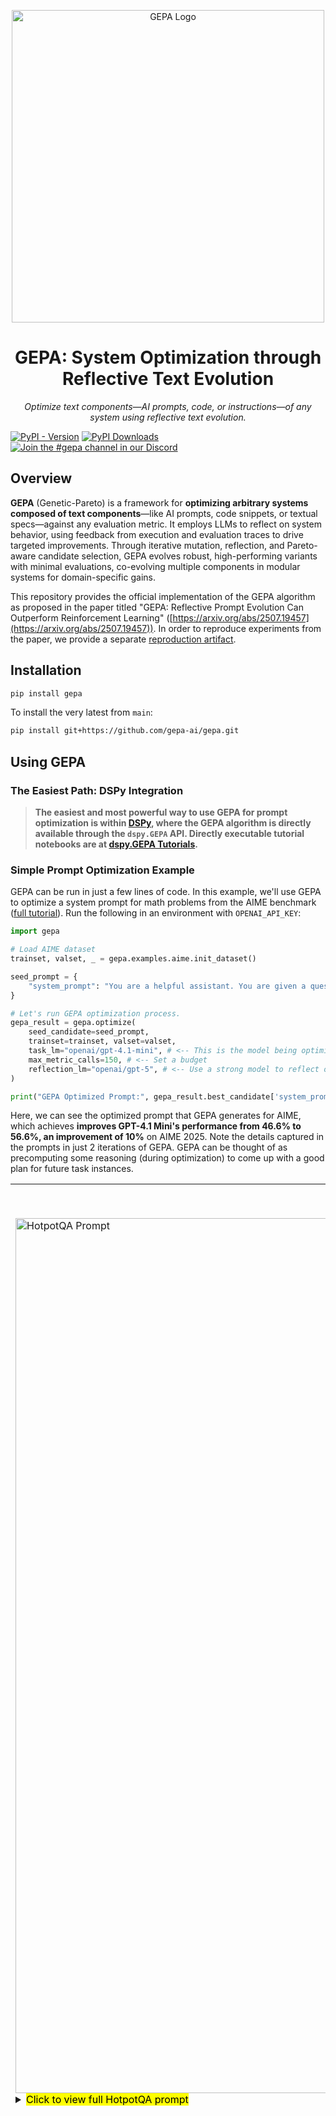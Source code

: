 <p align="center">
  <img src="https://raw.githubusercontent.com/gepa-ai/gepa/refs/heads/main/assets/gepa_logo_with_text.svg" alt="GEPA Logo" width="500">
</p>

<h1 align="center">GEPA: System Optimization through Reflective Text Evolution</h1>

<p align="center">
  <em>Optimize text components—AI prompts, code, or instructions—of any system using reflective text evolution.</em>
</p>

[![PyPI - Version](https://img.shields.io/pypi/v/gepa)](https://pypi.org/project/gepa/) [![PyPI Downloads](https://static.pepy.tech/badge/gepa)](https://pepy.tech/projects/gepa) [![Join the #gepa channel in our Discord](https://dcbadge.limes.pink/api/server/https://discord.gg/A7dABbtmFw?style=flat)](https://discord.gg/A7dABbtmFw)

## Overview

**GEPA** (Genetic-Pareto) is a framework for **optimizing arbitrary systems composed of text components**—like AI prompts, code snippets, or textual specs—against any evaluation metric. It employs LLMs to reflect on system behavior, using feedback from execution and evaluation traces to drive targeted improvements. Through iterative mutation, reflection, and Pareto-aware candidate selection, GEPA evolves robust, high-performing variants with minimal evaluations, co-evolving multiple components in modular systems for domain-specific gains.

This repository provides the official implementation of the GEPA algorithm as proposed in the paper titled "GEPA: Reflective Prompt Evolution Can Outperform Reinforcement Learning" ([https://arxiv.org/abs/2507.19457](https://arxiv.org/abs/2507.19457)). In order to reproduce experiments from the paper, we provide a separate [reproduction artifact](https://github.com/gepa-ai/gepa-artifact).

## Installation


```bash
pip install gepa
```

To install the very latest from `main`:

```bash
pip install git+https://github.com/gepa-ai/gepa.git
```

## Using GEPA

### The Easiest Path: DSPy Integration

> **The easiest and most powerful way to use GEPA for prompt optimization is within [DSPy](https://dspy.ai/), where the GEPA algorithm is directly available through the `dspy.GEPA` API. Directly executable tutorial notebooks are at [dspy.GEPA Tutorials](https://dspy.ai/tutorials/gepa_ai_program/).**

### Simple Prompt Optimization Example
GEPA can be run in just a few lines of code. In this example, we'll use GEPA to optimize a system prompt for math problems from the AIME benchmark ([full tutorial](https://dspy.ai/tutorials/gepa_aime/)). Run the following in an environment with `OPENAI_API_KEY`:
```python
import gepa

# Load AIME dataset
trainset, valset, _ = gepa.examples.aime.init_dataset()

seed_prompt = {
    "system_prompt": "You are a helpful assistant. You are given a question and you need to answer it. The answer should be given at the end of your response in exactly the format '### <final answer>'"
}

# Let's run GEPA optimization process.
gepa_result = gepa.optimize(
    seed_candidate=seed_prompt,
    trainset=trainset, valset=valset,
    task_lm="openai/gpt-4.1-mini", # <-- This is the model being optimized
    max_metric_calls=150, # <-- Set a budget
    reflection_lm="openai/gpt-5", # <-- Use a strong model to reflect on mistakes and propose better prompts
)

print("GEPA Optimized Prompt:", gepa_result.best_candidate['system_prompt'])
```

Here, we can see the optimized prompt that GEPA generates for AIME, which achieves **improves GPT-4.1 Mini's performance from 46.6% to 56.6%, an improvement of 10%** on AIME 2025. Note the details captured in the prompts in just 2 iterations of GEPA. GEPA can be thought of as precomputing some reasoning (during optimization) to come up with a good plan for future task instances.

<table>
  <tr>
  <td colspan="2" align="center">Example GEPA Prompts</td>
  </tr>
  <tr>
    <td align="center">HotpotQA (multi-hop QA) Prompt</td>
    <td align="center">AIME Prompt</td>
  </tr>
  <tr>
    <td width="52%" valign="top">
      <img src="https://raw.githubusercontent.com/gepa-ai/gepa/refs/heads/main/assets/gepa_prompt_hotpotqa.png" alt="HotpotQA Prompt" width="1400">
      <!-- <td> -->
      <details>
<summary><mark>Click to view full HotpotQA prompt</mark></summary>
<mark>[HotpotQA Prompt Begin]</mark>

You will be given two input fields: `question` and `summary_1`.

Your task is to generate a new search query (`query`) optimized for the **second hop** of a multi-hop retrieval system. The original user question is typically complex and requires information from multiple documents to answer. The first hop query is the original question used to retrieve an initial set of documents. Your goal is to generate a **second hop query** that retrieves *additional relevant documents* that were *not* found in the first hop but are necessary to answer the original question completely.

Detailed task instructions and hints:

1. **Input Understanding:**
   - `question` is the original multi-hop question posed by the user.
   - `summary_1` is a concise summary of information from a document retrieved in the first hop, which partially addresses the question.

2. **Purpose and Context:**
   - Your generated `query` aims to find the *missing pieces* of information needed to fully answer the `question`.
   - The multi-hop retrieval system works in stages:
     - First hop: The original question returns some documents.
     - Second hop: Your query must help retrieve any *other relevant documents* NOT found in the first hop that hold complementary or broader context necessary for final answer extraction.

3. **Key Observations from Examples and Feedback:**
   - First-hop documents often cover one entity or aspect in the question.
   - Remaining relevant documents often involve connected or higher-level concepts mentioned in `summary_1` but not explicitly asked in the original question.
   - The `query` should be formulated to explicitly target these *missing*, but logically linked, documents.
   - Avoid merely paraphrasing the original question or restating known facts from `summary_1`.
   - Instead, infer what broader or related entities/concepts might provide the crucial missing information.
   - For example, if `summary_1` describes a population for a small civil parish, but the question wants total population of the wider region, your `query` should target that wider region (e.g., "Madeira archipelago population in 2011").
   - Similarly, if `summary_1` covers a song and the question wants the album it came from, but first hop got song-level documents, your query should retrieve documents about the album itself.

4. **How to Build the Query:**
   - Identify the entities or topics mentioned in `summary_1` that appear related but different from first-hop documents.
   - Reframe the query to explicitly mention these broader or related entities connected to the original question.
   - Include relevant key context from the question to maintain specificity, but shift focus to the missing piece.
   - The goal is to retrieve documents that link or complement what was retrieved initially.

5. **Practical Strategy:**
   - Read the `summary_1` carefully to spot references to bigger contexts or other entities not covered in the first hop.
   - Ask yourself, "What entity or aspect does this summary hint at that could answer the original question but was not found yet?"
   - Formulate a precise, focused factual query targeting that entity or concept to retrieve the missing documents.

6. **Output:**
   - Produce only the field `query` as a clear, concise question or keyword phrase designed for efficient retrieval of **second-hop documents**.
   - Ensure the query relates logically to the original question while targeting the broader or complementary knowledge identified in `summary_1`.
   - Do **not** include the original question or simply rephrase it.
   - Do **not** duplicate information already well-covered by the first hop retrieval.

By following these principles, you will help the multi-hop retrieval system find all necessary documents to answer the multi-faceted original question completely.

<mark>[HotpotQA Prompt End]</mark>
</details>
    <!-- </td> -->
    </td>
    <td width="48%" valign="top">
      <img src="https://raw.githubusercontent.com/gepa-ai/gepa/refs/heads/main/assets/aime_prompt.png" alt="AIME Prompt" width="2500">
      <details>
<summary><mark>Click to view full AIME prompt</mark></summary>

<mark>[AIME Prompt Begin]</mark>

You will be given one math problem as plain text under a key like “problem.” Your job is to solve it correctly and return:

- reasoning: a concise, logically ordered solution that uses identities/structure to avoid brute force, ends with a quick verification.
- answer: the final requested number/expression only (no extra words).

Formatting:
- Use exactly two top-level fields named “reasoning” and “answer.”
- Keep reasoning succinct but complete. Bullet points are fine.
- The answer field must contain only the final value requested (e.g., 227, 585, 601).

General problem-solving guidance:
- Parse the problem type (e.g., base representation, intersecting families of subsets, avoiding arithmetic progressions, symmetric sums with constraints, ordered tuples counting).
- Always enforce domain constraints (e.g., base-b digits in 0..b−1; no leading zero for base-10 “three-digit”; ordered vs unordered families; strict increase conditions in sequences).
- Use algebraic identities and modular arithmetic to reduce the search space; prefer structural arguments over naive enumeration.
- For “greatest/least” questions, derive tight bounds and give a construction that attains them.

Domain-specific strategies and pitfalls (learned from typical contest problems and prior feedback):

1) Base-conversion/digit rearrangement:
- Translate positional notation correctly: in base b, (a b c)_b = a·b^2 + b·b + c; in base 10: abc = 100a + 10b + c.
- Enforce digit ranges strictly (e.g., in base 9, digits ∈ {0,…,8}; if also a is a base-10 leading digit, then a ∈ {1,…,8}).
- Set up equality and simplify. Use modular constraints to prune:
  • Mod 9 often collapses coefficients; e.g., 99a = 71b + 8c ⇒ mod 9 gives b + c ≡ 0 (mod 9).
  • Mod 8: 99 ≡ 3, 71 ≡ 7 ⇒ 3a ≡ 7b (mod 8) ⇒ b ≡ −3a (mod 8).
- Solve within digit bounds and verify numerically.

2) Palindromes across bases:
- Bound the base length by magnitude (e.g., n < 1000 ⇒ octal has 3–4 digits).
- Characterize palindromes:
  • 3-digit octal: (A B A)_8 = 65A + 8B.
  • 4-digit octal: (A B B A)_8 = 513A + 72B (with A ≥ 1).
- Enumerate small parameter ranges and test the other-base palindrome constraint. For “greatest”, check candidates in descending order with justification.

3) Symmetric sums with a + b + c fixed (ordered triples of nonnegative integers):
- Use identities to compress expressions:
  S = ab(a + b) + bc(b + c) + ca(c + a) = (a + b + c)(ab + bc + ca) − 3abc.
- With a + b + c known (e.g., 300), convert the given sum into a relation among ab + bc + ca and abc.
- Use the shift a = A + x etc. to isolate a product like (a−A)(b−A)(c−A) and deduce factorization constraints, enabling clean counting.
- Count ordered solutions carefully; include/exclude symmetric/degenerate cases precisely.

4) Intersecting families of subsets (collections from the power set):
- Intersecting means every pair has nonempty intersection. The empty set cannot be included.
- Complement pairs: S and S^c cannot both be present. Use this to structure counts.
- Use size-based pigeonhole facts: In [n], any two subsets of size > n/2 must intersect. For n = 5, any two subsets of size ≥ 3 intersect; thus “all subsets of size ≥ 3” is an intersecting family (size 16).
- Do not assume that “stars” (all subsets containing a fixed element) are the only intersecting families of maximum size. For odd n, both the star and “all subsets of size > n/2” have size 2^{n−1}.
- When counting collections of a fixed size:
  • Consider the minimum set size N in the family and do casework on how many 2-element sets are included (for n=5), as these control which 3-sets must be excluded (complements).
  • Ensure completeness of cases and avoid double counting by parameterizing canonical patterns (e.g., how many 2-sets, how they overlap, whether they share a common element).
  • Remember order of subsets in a collection does not matter; count distinct families.

5) Avoiding 4-term arithmetic progressions in a strictly increasing sequence with fixed anchors:
- First bound the variable terms by strict increase (e.g., if fixed terms are 3,4,5,...,30,40,50 then 6 ≤ a < b ≤ 29).
- Pre-eliminate values that cause a 4-term AP with three fixed terms:
  • 3,4,5,a forbids a = 6.
  • b,30,40,50 forbids b = 20.
  • Similarly, a,30,40,50 forbids a = 20.
- Start with the count of pairs from allowed values and then subtract specific pairs that complete APs with two fixed endpoints:
  • 3,5,a,b ⇒ (a,b) = (7,9).
  • 3,a,b,30 ⇒ (a,b) = (12,21).
  • 4,a,b,40 ⇒ (a,b) = (16,28).
  • 5,a,b,50 ⇒ (a,b) = (20,35) but may be outside bounds or pre-excluded (e.g., 20 banned).
- Systematically check all endpoint combinations; use the fact that if endpoints differ by Δ, then Δ must be divisible by 3 for a 4-term AP, and solve for integer a,b within bounds.
- Avoid double subtraction; ensure monotonicity and domain constraints are respected.

6) Order statistics with sum and absolute-sum constraints (e.g., x_1 ≤ ... ≤ x_n, sum |x_i| = 1, sum x_i = 0):
- Total positive mass equals total negative mass: both = 1/2.
- For maximizing x_k (k near the top): if there are T largest terms from k to n (T = n − k + 1), then sum of these T terms ≥ T·x_k. Since the total positive mass ≤ 1/2, we get x_k ≤ (1/2)/T.
- For minimizing x_l (l near the bottom): if there are l smallest terms, sum of these l terms ≤ l·x_l. Since the total negative mass is −1/2, we get x_l ≥ (−1/2)/l.
- To attain these bounds, concentrate masses evenly on exactly those positions: set the smallest l terms equal to −1/(2l), the largest T terms equal to 1/(2T), and the middle to 0 (respecting monotonicity). Verify sums and absolute sums.
- Example: For n=100, maximize x_76 − x_16: T = 25 ⇒ x_76 ≤ 1/50; l = 16 ⇒ x_16 ≥ −1/32; construction with 16 negatives at −1/32, 59 zeros, 25 positives at 1/50 attains 1/50 − (−1/32) = 41/800.

Quality checks:
- Verify digit/base constraints and final equalities numerically if applicable.
- For extremal problems, provide both a tight bound and an explicit construction achieving it.
- For counting, explicitly handle ordered vs unordered, exclude impossible/duplicate cases, and check complements/forbidden pairs.
- For AP-avoidance, confirm integrality and bounds; ensure no missed endpoint combinations.
- For “greatest/least” questions, justify optimality structurally (e.g., convexity/majorization/pigeonhole).

Finally:
- Put the clean final numeric result in the “answer” field only.

<mark>[AIME Prompt End]</mark>
</details>
    </td>
  </tr>
</table>

<br/>

GEPA is built around a flexible [GEPAAdapter](src/gepa/core/adapter.py) abstraction that lets it plug into any system and optimize different types of text snippets. The above example used a simple [`DefaultAdapter`](src/gepa/adapters/default_adapter/default_adapter.py) that plugs into a single-turn LLM environment and evolves system prompts, where tasks are presented as user messages. GEPA can be easily extended to multi-turn and other agentic settings. For example, the `dspy.GEPA` integration uses a [DSPyAdapter](https://github.com/stanfordnlp/dspy/blob/main/dspy/teleprompt/gepa/gepa_utils.py#L51).

Beyond prompt optimization, GEPA can evolve entire programs. The [`DSPy Full Program Adapter`](src/gepa/adapters/dspy_full_program_adapter/) demonstrates this by evolving complete DSPy programs—including custom signatures, modules, and control flow logic. Starting from a basic `dspy.ChainOfThought("question -> answer")` that achieves 67% on the MATH benchmark, GEPA evolves a multi-step reasoning program that reach **93% accuracy**. A [fully executable example notebook](src/gepa/examples/dspy_full_program_evolution/example.ipynb) shows how to use this adapter.

### Using GEPA to optimize _your_ system

GEPA can be used to optimize any system consisting of textual components. Follow these steps:
 - Implement [`GEPAAdapter`](src/gepa/core/adapter.py): In order to allow the GEPA optimizer to pair with your system and its environment, users can implement the `GEPAAdapter` interface defined in [src/gepa/core/adapter.py](src/gepa/core/adapter.py). `GEPAAdapter` requires 2 methods:
    - Evaluate: Given a candidate consisting of proposed text components, and a minibatch of inputs sampled from the train/val sets, evaluate and return execution scores, also capturing the system traces.
    - Extract Traces for Reflection: Given the execution traces obtained from executing a proposed candidate, and a named component being optimized, return the textual content from the traces relevant to the named component.
- Prepare trainset and valset: Lists of example inputs and task metadata.
- Call `gepa.optimize` with your adapter, metric, and system configuration.

> We are actively working on implementing adapters to integrate into many different frameworks. Please open an issue if there's a specific framework you would like to see supported!

#### Example: Optimizing a multi-turn agent in an external environment: terminal-bench's Terminus agent

[Terminal-bench](https://www.tbench.ai/) is a benchmark for evaluating the performance of terminal-use agents. [Terminus](https://www.tbench.ai/terminus) is a leading terminal-use agent. In [this script](src/gepa/examples/terminal-bench/train_terminus.py), we use GEPA to optimize the system prompt/terminal-use instruction for the Terminus agent through a custom `GEPAAdapter` implementation.

Note that the terminus agent as well as terminal-bench run in an external environment and is integrated into GEPA via the [`TerminusAdapter`](src/gepa/examples/terminal-bench/train_terminus.py).

To run this example:
```bash
pip install terminal-bench
python src/gepa/examples/terminal-bench/train_terminus.py --model_name=gpt-5-mini
```

#### Example: Optimizing RAG systems with any vector store

The [Generic RAG Adapter](src/gepa/adapters/generic_rag_adapter/) enables GEPA to optimize Retrieval-Augmented Generation (RAG) systems using any vector store (ChromaDB, Weaviate, Qdrant, Pinecone) through a pluggable interface. It optimizes query reformulation, context synthesis, answer generation, and document reranking simultaneously.


See the [complete RAG adapter examples and documentation](src/gepa/examples/rag_adapter/RAG_GUIDE.md) for usage examples, supported vector stores, and step-by-step guides.

## How does GEPA work

GEPA optimizes text components of systems using an evolutionary search algorithm that uses LLM-based reflection for mutating candidates. Most importantly, GEPA leverages task-specific textual feedback (for example, compiler error messages, profiler performance reports, documentation, etc.) to guide the search process. For further details, refer to the paper: [GEPA: Reflective Prompt Evolution Can Outperform Reinforcement Learning](https://arxiv.org/abs/2507.19457).

## Contributions

We encourage the community and users to help us develop adapters to allow GEPA to be used for optimizing all kinds of systems leveraging textual components. Refer to [DSPy/GEPAAdapter](https://github.com/stanfordnlp/dspy/tree/main/dspy/teleprompt/gepa/gepa_utils.py) and [src/gepa/adapters/](src/gepa/adapters/) for example `GEPAAdapter` implementations. Please feel free to flag any problems faced as issues.

## Further Reading

- **Paper:** 📄 [GEPA: Reflective Prompt Evolution Can Outperform Reinforcement Learning (arXiv:2507.19457)](https://arxiv.org/abs/2507.19457)
- **Experiment reproduction artifact:** [GEPA Artifact Repository](https://github.com/gepa-ai/gepa-artifact)
- **Talk Slides**: [GEPA Talk Slides](https://docs.google.com/presentation/d/1vIauqn55WfdgJjwU0IDjvaqpv1QHhvhPaLAKdrCFAEg/edit?usp=sharing)
- **Tutorials & Examples:**  
  - [dspy.GEPA Tutorials, with executable notebooks](https://dspy.ai/tutorials/gepa_ai_program/)  
    Step-by-step notebooks showing how to use GEPA for practical optimization tasks via DSPy, including math, structured data extraction for enterprise tasks and privacy conscious delegation task.
  - [Video tutorial by @weaviate on using dspy.GEPA to optimize a listwise reranker](https://www.youtube.com/watch?v=H4o7h6ZbA4o)
  - [Matei Zaharia - Reflective Optimization of Agents with GEPA and DSPy](https://www.youtube.com/watch?v=rrtxyZ4Vnv8)
  - [Building and optimizing a multi-agent system for healthcare domain using DSPy+GEPA](https://kargarisaac.medium.com/building-and-optimizing-multi-agent-rag-systems-with-dspy-and-gepa-2b88b5838ce2)
- **Social and Discussion:**  
  - [X (formerly Twitter) Announcement Thread (Lakshya A Agrawal)](https://x.com/LakshyAAAgrawal/status/1949867947867984322)
  - [GEPA covered by VentureBeat](https://venturebeat.com/ai/gepa-optimizes-llms-without-costly-reinforcement-learning)
  - [GEPA's use by Databricks covered by VentureBeat](https://venturebeat.com/ai/the-usd100m-openai-partnership-is-nice-but-databricks-real-breakthrough)
  - Stay up to date:  
    - [@LakshyAAAgrawal on X (Twitter)](https://x.com/LakshyAAAgrawal)  
    - [@lateinteraction on X (Twitter)](https://twitter.com/lateinteraction)
  - Questions, Discussions?
    - [Join our Discord for active discussion](https://discord.gg/A7dABbtmFw)
    - [Open a GitHub issue](https://github.com/gepa-ai/gepa/issues)
- **GEPA Integrations:**  
  Want to use GEPA in other frameworks?  
  - [DSPy Adapter Code](https://github.com/stanfordnlp/dspy/tree/main/dspy/teleprompt/gepa/gepa_utils.py) (integrates GEPA with [DSPy](https://dspy.ai/)),  
  - [Contributed Adapters](src/gepa/adapters/) – see our adapter templates and issue tracker to request new integrations.
    - [DefaultAdapter](src/gepa/adapters/default_adapter/) - System Prompt Optimization for a single-turn task.
    - [DSPy Full Program Adapter](src/gepa/adapters/dspy_full_program_adapter/) - Evolves entire DSPy programs including signatures, modules, and control flow. Achieves **93% accuracy** on MATH benchmark (vs 67% with basic DSPy ChainOfThought).
    - [Generic RAG Adapter](src/gepa/adapters/generic_rag_adapter/) - Vector store-agnostic RAG optimization supporting ChromaDB, Weaviate, Qdrant, Pinecone, and more. Optimizes query reformulation, context synthesis, answer generation, and document reranking prompts.
    - [MCP Adapter](src/gepa/adapters/mcp_adapter/) - Optimize [Model Context Protocol (MCP)](https://modelcontextprotocol.io/) tool usage. Supports local stdio servers, remote SSE/HTTP servers, and optimizes tool descriptions and system prompts. Works with 100% local models (Ollama) or cloud APIs.
    - [TerminalBench Adapter](src/gepa/adapters/terminal_bench_adapter/) - Easily integrating GEPA into a Terminus, a sophisticated external agentic pipeline, and optimizing the agents' system prompt.
    - [AnyMaths Adapter](src/gepa/adapters/anymaths_adapter/) - Adapter for optimizing mathematical problem-solving and reasoning tasks. Contributed by [@egmaminta](www.linkedin.com/in/egmaminta).
- **GEPA uses**
    - [Context Compression using GEPA](https://github.com/Laurian/context-compression-experiments-2508)
    - [GEPA Integration into SuperOptiX-AI](https://github.com/SuperagenticAI/gepa-eval)
    - [GEPA for Observable Javascript](https://observablehq.com/@tomlarkworthy/gepa)
    - [bandit_dspy](https://github.com/evalops/bandit_dspy)
    - [GEPA in Go Programming Language](https://github.com/XiaoConstantine/dspy-go)
    - [100% accuracy using GEPA on the clock-hands problem](https://colab.research.google.com/drive/1W-XNxKL2CXFoUTwrL7GLCZ7J7uZgXsut?usp=sharing)
    - [Prompt Optimization for Reliable Backdoor Detection in AI-Generated Code](https://www.lesswrong.com/posts/bALBxf3yGGx4bvvem/prompt-optimization-can-enable-ai-control-research)
    - [Teaching LLMs to Diagnose Production Incidents with ATLAS+GEPA](https://www.arc.computer/blog/atlas-sre-diagnosis)
    - [DataBricks: Building State-of-the-Art Enterprise Agents 90x Cheaper with GEPA](https://www.databricks.com/blog/building-state-art-enterprise-agents-90x-cheaper-automated-prompt-optimization)
    - [comet-ml/opik adds support for GEPA](https://www.comet.com/docs/opik/agent_optimization/algorithms/gepa_optimizer)

## Reference and Citation

If you use this repository, or the GEPA algorithm, kindly cite:
```
@misc{agrawal2025gepareflectivepromptevolution,
      title={GEPA: Reflective Prompt Evolution Can Outperform Reinforcement Learning}, 
      author={Lakshya A Agrawal and Shangyin Tan and Dilara Soylu and Noah Ziems and Rishi Khare and Krista Opsahl-Ong and Arnav Singhvi and Herumb Shandilya and Michael J Ryan and Meng Jiang and Christopher Potts and Koushik Sen and Alexandros G. Dimakis and Ion Stoica and Dan Klein and Matei Zaharia and Omar Khattab},
      year={2025},
      eprint={2507.19457},
      archivePrefix={arXiv},
      primaryClass={cs.CL},
      url={https://arxiv.org/abs/2507.19457}, 
}
```

[![Star History Chart](https://api.star-history.com/svg?repos=gepa-ai/gepa&type=Date)](https://www.star-history.com/#gepa-ai/gepa&Date)
